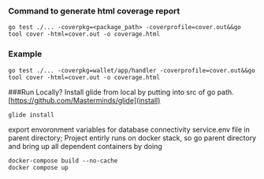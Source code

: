### Command to generate html coverage report 
```
go test ./... -coverpkg=<package_path> -coverprofile=cover.out&&go tool cover -html=cover.out -o coverage.html
```
### Example
```
go test ./... -coverpkg=wallet/app/handler -coverprofile=cover.out&&go tool cover -html=cover.out -o coverage.html
```
###Run Locally?
Install glide from local by putting into src of go path.
[https://github.com/Masterminds/glide](install)

```
glide install
```
export envoronment variables for database connectivity service.env file in parent directory;
Project entirly runs on docker stack, so go parent directory and bring up all dependent containers by doing

```
docker-compose build --no-cache
docker compose up
```
